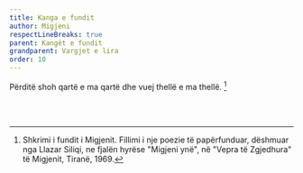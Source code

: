 ```yaml
---
title: Kanga e fundit
author: Migjeni
respectLineBreaks: true
parent: Kangët e fundit
grandparent: Vargjet e lira
order: 10
---
```


Përditë shoh qartë e ma qartë
dhe vuej thellë e ma thellë. [^1]


<br><br>
[^1]: Shkrimi i fundit i Migjenit. Fillimi i nje poezie të papërfunduar, dëshmuar nga Llazar Siliqi, ne fjalën hyrëse "Migjeni ynë", në "Vepra të Zgjedhura" të Migjenit, Tiranë, 1969.
